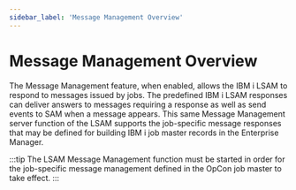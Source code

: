 ```yaml
---
sidebar_label: 'Message Management Overview'
---
```


# Message Management Overview

The Message Management feature, when enabled, allows the IBM i LSAM to respond to messages issued by jobs. The predefined IBM i LSAM responses can deliver answers to messages requiring a response as well as send events to SAM when a message appears. This same Message Management server function of the LSAM supports the job-specific message responses that may be defined for building IBM i job master records in the Enterprise Manager.

:::tip
The LSAM Message Management function must be started in order for the job-specific message management defined in the OpCon job master to take effect.
:::
